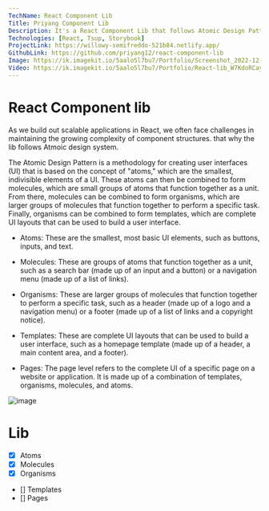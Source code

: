 ```yaml
---
TechName: React Component Lib
Title: Priyang Component Lib
Description: It's a React Component Lib that follows Atomic Design Pattern to build UIs.
Technologies: [React, Tsup, Storybook]
ProjectLink: https://willowy-semifreddo-521b84.netlify.app/
GithubLink: https://github.com/priyang12/react-component-lib
Image: https://ik.imagekit.io/5aalo5l7bu7/Portfolio/Screenshot_2022-12-27_at_8.37.00_PM_mVstQ_Z9j.png?ik-sdk-version=javascript-1.4.3&updatedAt=1672153660184
Video: https://ik.imagekit.io/5aalo5l7bu7/Portfolio/React-lib_W7KdoRCay.mp4?ik-sdk-version=javascript-1.4.3&updatedAt=1672153476205
---
```


# React Component lib

As we build out scalable applications in React, we often face challenges in maintaining the growing complexity of component structures. that why the lib follows Atmoic design system.

The Atomic Design Pattern is a methodology for creating user interfaces (UI) that is based on the concept of "atoms," which are the smallest, indivisible elements of a UI. These atoms can then be combined to form molecules, which are small groups of atoms that function together as a unit. From there, molecules can be combined to form organisms, which are larger groups of molecules that function together to perform a specific task. Finally, organisms can be combined to form templates, which are complete UI layouts that can be used to build a user interface.

- Atoms: These are the smallest, most basic UI elements, such as buttons, inputs, and text.

- Molecules: These are groups of atoms that function together as a unit, such as a search bar (made up of an input and a button) or a navigation menu (made up of a list of links).

- Organisms: These are larger groups of molecules that function together to perform a specific task, such as a header (made up of a logo and a navigation menu) or a footer (made up of a list of links and a copyright notice).

- Templates: These are complete UI layouts that can be used to build a user interface, such as a homepage template (made up of a header, a main content area, and a footer).

- Pages: The page level refers to the complete UI of a specific page on a website or application. It is made up of a combination of templates, organisms, molecules, and atoms.

![image](https://ik.imagekit.io/5aalo5l7bu7/Portfolio/sd_red_AJ4x2.jpeg?ik-sdk-version=javascript-1.4.3&updatedAt=1672058507486)

# Lib

- [x] Atoms
- [x] Molecules
- [x] Organisms
- [] Templates
- [] Pages
